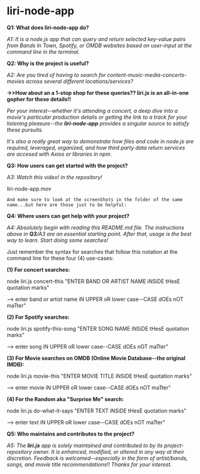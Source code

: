 # liri-node-app

**Q1: What does liri-node-app do?**
  
*A1: It is a node.js app that can query and return selected key-value pairs from Bands In Town, Spotify, or OMDB websites based on user-input at the command line in the terminal.* 

**Q2: Why is the project is useful?**
  
*A2: Are you tired of having to search for content-music-media-concerts-movies across several different locations/services?* 
  
**->>How about an a 1-stop shop for these queries?? **liri.js** is an all-in-one gopher for these details!!** 
  
*Per your interest--whether it's attending a concert, a deep dive into a movie's particular production details or getting the link to a track for your listening pleasure--the **liri-node-app** provides a singular source to satisfy these pursuits.* 
  
*It's also a really great way to demonstrate how files and code in node.js are required, leveraged, organized, and how third party data return services are accesed with Axios or libraries in npm.*

**Q3: How users can get started with the project?**
  
*A3: Watch this video! in the repository!*
  
  liri-node-app.mov
    
    And make sure to look at the screenShots in the folder of the same name...but here are those just to be helpful:

**Q4: Where users can get help with your project?**
  
*A4: Absolutely begin with reading this README.md file. The instructions above in **Q3**/A3 are an essential starting point. After that, usage is the best way to learn. Start doing some searches!* 
  
Just remember the syntax for searches that follow this notation at the command line for these four (4) use-cases:
  
**(1) For concert searches:**
  
node liri.js concert-this "ENTER BAND OR ARTIST NAME iNSiDE tHesE quotation marks"
  
--> enter band or artist name iN UPPER oR lower case--CASE dOEs nOT maTter"
  
**(2) For Spotify searches:**
  
node liri.js spotify-this-song "ENTER SONG NAME iNSiDE tHesE quotation marks"
  
--> enter song iN UPPER oR lower case--CASE dOEs nOT maTter"
  
**(3) For Movie searches on OMDB (Online Movie Database--the original IMDB):**
  
node liri.js movie-this "ENTER MOVIE TITLE iNSiDE tHesE quotation marks"
  
--> enter movie iN UPPER oR lower case--CASE dOEs nOT maTter"
  
**(4) For the Random aka "Surprise Me" search:**
  
node liri.js do-what-it-says "ENTER TEXT iNSiDE tHesE quotation marks"
  
--> enter text iN UPPER oR lower case--CASE dOEs nOT maTter"
  
**Q5: Who maintains and contributes to the project?**
  
*A5: The **liri.js** app is solely maintained and contributed to by its project-repository owner. It is enhanced, modified, or altered in any way at their discretion. Feedback is welcomed--especially in the form of artist/bands, songs, and movie title recommendations!! Thanks for your interest.*
  

  
 
